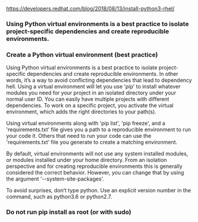 
https://developers.redhat.com/blog/2018/08/13/install-python3-rhel/

### Using Python virtual environments is a best practice to isolate project-specific dependencies and create reproducible environments. 

### Create a Python virtual environment (best practice)

Using Python virtual environments is a best practice to isolate project-specific dependencies and create reproducible environments. In other words, it’s a way to avoid conflicting dependencies that lead to dependency hell. Using a virtual environment will let you use 'pip' to install whatever modules you need for your project in an isolated directory under your normal user ID. You can easily have multiple projects with different dependencies. To work on a specific project, you activate the virtual environment, which adds the right directories to your path(s).

Using virtual environments along with 'pip list', 'pip freeze', and a 'requirements.txt' file gives you a path to a reproducible environment to run your code it. Others that need to run your code can use the 'requirements.txt' file you generate to create a matching environment.

By default, virtual environments will not use any system installed modules, or modules installed under your home directory. From an isolation perspective and for creating reproducible environments this is generally considered the correct behavior. However, you can change that by using the argument '--system-site-packages'.

To avoid surprises, don’t type python. Use an explicit version number in the command, such as python3.6 or python2.7.

### Do not run pip install as root (or with sudo)



